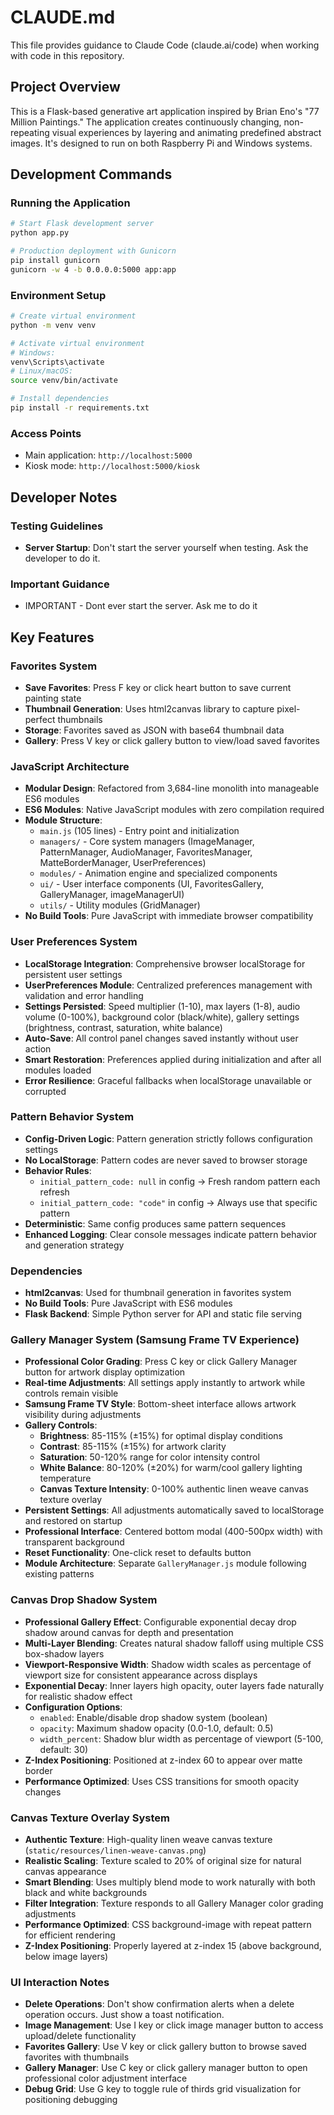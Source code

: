 # CLAUDE.md

This file provides guidance to Claude Code (claude.ai/code) when working with code in this repository.

## Project Overview

This is a Flask-based generative art application inspired by Brian Eno's "77 Million Paintings." The application creates continuously changing, non-repeating visual experiences by layering and animating predefined abstract images. It's designed to run on both Raspberry Pi and Windows systems.

## Development Commands

### Running the Application
```bash
# Start Flask development server
python app.py

# Production deployment with Gunicorn
pip install gunicorn
gunicorn -w 4 -b 0.0.0.0:5000 app:app
```

### Environment Setup
```bash
# Create virtual environment
python -m venv venv

# Activate virtual environment
# Windows:
venv\Scripts\activate
# Linux/macOS:
source venv/bin/activate

# Install dependencies
pip install -r requirements.txt
```

### Access Points
- Main application: `http://localhost:5000`
- Kiosk mode: `http://localhost:5000/kiosk`

## Developer Notes

### Testing Guidelines
- **Server Startup**: Don't start the server yourself when testing. Ask the developer to do it.

### Important Guidance
 - IMPORTANT - Dont ever start the server. Ask me to do it

## Key Features

### Favorites System
- **Save Favorites**: Press F key or click heart button to save current painting state
- **Thumbnail Generation**: Uses html2canvas library to capture pixel-perfect thumbnails
- **Storage**: Favorites saved as JSON with base64 thumbnail data
- **Gallery**: Press V key or click gallery button to view/load saved favorites

### JavaScript Architecture
- **Modular Design**: Refactored from 3,684-line monolith into manageable ES6 modules
- **ES6 Modules**: Native JavaScript modules with zero compilation required
- **Module Structure**:
  - `main.js` (105 lines) - Entry point and initialization
  - `managers/` - Core system managers (ImageManager, PatternManager, AudioManager, FavoritesManager, MatteBorderManager, UserPreferences)
  - `modules/` - Animation engine and specialized components
  - `ui/` - User interface components (UI, FavoritesGallery, GalleryManager, imageManagerUI)
  - `utils/` - Utility modules (GridManager)
- **No Build Tools**: Pure JavaScript with immediate browser compatibility

### User Preferences System
- **LocalStorage Integration**: Comprehensive browser localStorage for persistent user settings
- **UserPreferences Module**: Centralized preferences management with validation and error handling
- **Settings Persisted**: Speed multiplier (1-10), max layers (1-8), audio volume (0-100%), background color (black/white), gallery settings (brightness, contrast, saturation, white balance)
- **Auto-Save**: All control panel changes saved instantly without user action
- **Smart Restoration**: Preferences applied during initialization and after all modules loaded
- **Error Resilience**: Graceful fallbacks when localStorage unavailable or corrupted

### Pattern Behavior System
- **Config-Driven Logic**: Pattern generation strictly follows configuration settings
- **No LocalStorage**: Pattern codes are never saved to browser storage
- **Behavior Rules**:
  - `initial_pattern_code: null` in config → Fresh random pattern each refresh
  - `initial_pattern_code: "code"` in config → Always use that specific pattern
- **Deterministic**: Same config produces same pattern sequences
- **Enhanced Logging**: Clear console messages indicate pattern behavior and generation strategy

### Dependencies
- **html2canvas**: Used for thumbnail generation in favorites system
- **No Build Tools**: Pure JavaScript with ES6 modules
- **Flask Backend**: Simple Python server for API and static file serving

### Gallery Manager System (Samsung Frame TV Experience)
- **Professional Color Grading**: Press C key or click Gallery Manager button for artwork display optimization
- **Real-time Adjustments**: All settings apply instantly to artwork while controls remain visible
- **Samsung Frame TV Style**: Bottom-sheet interface allows artwork visibility during adjustments
- **Gallery Controls**:
  - **Brightness**: 85-115% (±15%) for optimal display conditions
  - **Contrast**: 85-115% (±15%) for artwork clarity  
  - **Saturation**: 50-120% range for color intensity control
  - **White Balance**: 80-120% (±20%) for warm/cool gallery lighting temperature
  - **Canvas Texture Intensity**: 0-100% authentic linen weave canvas texture overlay
- **Persistent Settings**: All adjustments automatically saved to localStorage and restored on startup
- **Professional Interface**: Centered bottom modal (400-500px width) with transparent background
- **Reset Functionality**: One-click reset to defaults button
- **Module Architecture**: Separate `GalleryManager.js` module following existing patterns

### Canvas Drop Shadow System
- **Professional Gallery Effect**: Configurable exponential decay drop shadow around canvas for depth and presentation
- **Multi-Layer Blending**: Creates natural shadow falloff using multiple CSS box-shadow layers
- **Viewport-Responsive Width**: Shadow width scales as percentage of viewport size for consistent appearance across displays
- **Exponential Decay**: Inner layers high opacity, outer layers fade naturally for realistic shadow effect
- **Configuration Options**:
  - `enabled`: Enable/disable drop shadow system (boolean)
  - `opacity`: Maximum shadow opacity (0.0-1.0, default: 0.5)
  - `width_percent`: Shadow blur width as percentage of viewport (5-100, default: 30)
- **Z-Index Positioning**: Positioned at z-index 60 to appear over matte border
- **Performance Optimized**: Uses CSS transitions for smooth opacity changes

### Canvas Texture Overlay System
- **Authentic Texture**: High-quality linen weave canvas texture (`static/resources/linen-weave-canvas.png`)
- **Realistic Scaling**: Texture scaled to 20% of original size for natural canvas appearance
- **Smart Blending**: Uses multiply blend mode to work naturally with both black and white backgrounds
- **Filter Integration**: Texture responds to all Gallery Manager color grading adjustments
- **Performance Optimized**: CSS background-image with repeat pattern for efficient rendering
- **Z-Index Positioning**: Properly layered at z-index 15 (above background, below image layers)

### UI Interaction Notes
- **Delete Operations**: Don't show confirmation alerts when a delete operation occurs. Just show a toast notification.
- **Image Management**: Use I key or click image manager button to access upload/delete functionality
- **Favorites Gallery**: Use V key or click gallery button to browse saved favorites with thumbnails
- **Gallery Manager**: Use C key or click gallery manager button to open professional color adjustment interface
- **Debug Grid**: Use G key to toggle rule of thirds grid visualization for positioning debugging